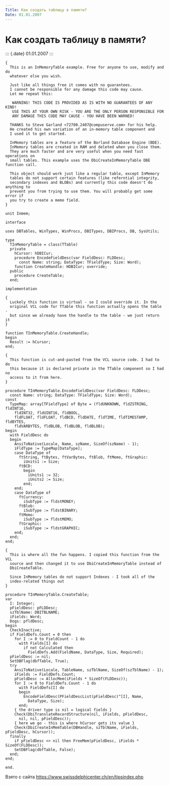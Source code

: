 ```yaml
---
Title: Как создать таблицу в памяти?
Date: 01.01.2007
---
```



Как создать таблицу в памяти?
=============================

::: {.date}
01.01.2007
:::

    { 
      This is an InMemoryTable example. Free for anyone to use, modify and do 
      whatever else you wish. 
     
      Just like all things free it comes with no guarantees. 
      I cannot be responsible for any damage this code may cause. 
      Let me repeat this: 
     
       WARNING! THIS CODE IS PROVIDED AS IS WITH NO GUARANTEES OF ANY KIND! 
       USE THIS AT YOUR OWN RISK - YOU ARE THE ONLY PERSON RESPONSIBLE FOR 
       ANY DAMAGE THIS CODE MAY CAUSE - YOU HAVE BEEN WARNED! 
     
      THANKS to Steve Garland <72700.2407@compuserve.com> for his help. 
      He created his own variation of an in-memory table component and 
      I used it to get started. 
     
      InMemory tables are a feature of the Borland Database Engine (BDE). 
      InMemory tables are created in RAM and deleted when you close them. 
      They are much faster and are very useful when you need fast operations on 
      small tables. This example uses the DbiCreateInMemoryTable DBE function call. 
     
      This object should work just like a regular table, except InMemory 
      tables do not support certain features (like referntial integrity, 
      secondary indexes and BLOBs) and currently this code doesn't do anything to 
      prevent you from trying to use them. You will probably get some error if 
      you try to create a memo field. 
    } 
     
    unit Inmem; 
     
    interface 
     
    uses DBTables, WinTypes, WinProcs, DBITypes, DBIProcs, DB, SysUtils; 
     
    type 
      TInMemoryTable = class(TTable) 
      private 
        hCursor: hDBICur; 
        procedure EncodeFieldDesc(var FieldDesc: FLDDesc; 
          const Name: string; DataType: TFieldType; Size: Word); 
        function CreateHandle: HDBICur; override; 
      public 
        procedure CreateTable; 
      end; 
     
    implementation 
     
    { 
      Luckely this function is virtual - so I could override it. In the 
      original VCL code for TTable this function actually opens the table - 
      but since we already have the handle to the table - we just return it 
    } 
     
    function TInMemoryTable.CreateHandle; 
    begin 
      Result := hCursor; 
    end; 
     
    { 
      This function is cut-and-pasted from the VCL source code. I had to do 
      this because it is declared private in the TTable component so I had no 
      access to it from here. 
    } 
     
    procedure TInMemoryTable.EncodeFieldDesc(var FieldDesc: FLDDesc; 
      const Name: string; DataType: TFieldType; Size: Word); 
    const 
      TypeMap: array[TFieldType] of Byte = (fldUNKNOWN, fldZSTRING, fldINT16, 
        fldINT32, fldUINT16, fldBOOL, 
        fldFLOAT, fldFLOAT, fldBCD, fldDATE, fldTIME, fldTIMESTAMP, fldBYTES, 
        fldVARBYTES, fldBLOB, fldBLOB, fldBLOB); 
    begin 
      with FieldDesc do 
      begin 
        AnsiToNative(Locale, Name, szName, SizeOf(szName) - 1); 
        iFldType := TypeMap[DataType]; 
        case DataType of 
          ftString, ftBytes, ftVarBytes, ftBlob, ftMemo, ftGraphic: 
            iUnits1 := Size; 
          ftBCD: 
            begin 
              iUnits1 := 32; 
              iUnits2 := Size; 
            end; 
        end; 
        case DataType of 
          ftCurrency: 
            iSubType := fldstMONEY; 
          ftBlob: 
            iSubType := fldstBINARY; 
          ftMemo: 
            iSubType := fldstMEMO; 
          ftGraphic: 
            iSubType := fldstGRAPHIC; 
        end; 
      end; 
    end; 
     
    { 
      This is where all the fun happens. I copied this function from the VCL 
      source and then changed it to use DbiCreateInMemoryTable instead of 
      DbiCreateTable. 
     
      Since InMemory tables do not support Indexes - I took all of the 
      index-related things out 
    } 
     
    procedure TInMemoryTable.CreateTable; 
    var 
      I: Integer; 
      pFieldDesc: pFLDDesc; 
      szTblName: DBITBLNAME; 
      iFields: Word; 
      Dogs: pfldDesc; 
    begin 
      CheckInactive; 
      if FieldDefs.Count = 0 then 
        for I := 0 to FieldCount - 1 do 
          with Fields[I] do 
            if not Calculated then 
              FieldDefs.Add(FieldName, DataType, Size, Required); 
      pFieldDesc := nil; 
      SetDBFlag(dbfTable, True); 
      try 
        AnsiToNative(Locale, TableName, szTblName, SizeOf(szTblName) - 1); 
        iFields := FieldDefs.Count; 
        pFieldDesc := AllocMem(iFields * SizeOf(FLDDesc)); 
        for I := 0 to FieldDefs.Count - 1 do 
          with FieldDefs[I] do 
          begin 
            EncodeFieldDesc(PFieldDescList(pFieldDesc)^[I], Name, 
              DataType, Size); 
          end; 
        { the driver type is nil = logical fields } 
        Check(DbiTranslateRecordStructure(nil, iFields, pFieldDesc, 
          nil, nil, pFieldDesc)); 
        { here we go - this is where hCursor gets its value } 
        Check(DbiCreateInMemTable(DBHandle, szTblName, iFields, pFieldDesc, hCursor)); 
      finally 
        if pFieldDesc <> nil then FreeMem(pFieldDesc, iFields * SizeOf(FLDDesc)); 
        SetDBFlag(dbfTable, False); 
      end; 
    end; 
     
    end. 

Взято с сайта <https://www.swissdelphicenter.ch/en/tipsindex.php>

